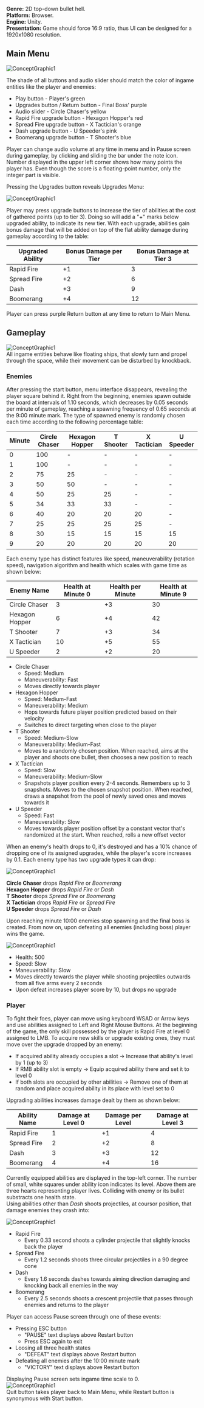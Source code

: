 **Genre:** 2D top-down bullet hell.  
 **Platform:** Browser.  
 **Engine:** Unity.  
 **Presentation:** Game should force 16:9 ratio, thus UI can be designed for a 1920x1080 resolution.

 ## **Main Menu**

![ConceptGraphic1](DesignGraphicMenu.jpg)

The shade of all buttons and audio slider should match the color of ingame entities like the player and enemies:  
* Play button - Player's green
* Upgrades button / Return button - Final Boss' purple
* Audio slider - Circle Chaser's yellow
* Rapid Fire upgrade button - Hexagon Hopper's red
* Spread Fire upgrade button - X Tactician's orange
* Dash upgrade button - U Speeder's pink
* Boomerang upgrade button - T Shooter's blue

Player can change audio volume at any time in menu and in Pause screen during gameplay, by clicking and sliding the bar under the note icon.  
Number displayed in the upper left corner shows how many points the player has. Even though the score is a floating-point number, only the integer part is visible.

Pressing the Upgrades button reveals Upgrades Menu:

![ConceptGraphic1](DesignGraphicUpgrades.jpg)

Player may press upgrade buttons to increase the tier of abilities at the cost of gathered points (up to tier 3). Doing so will add a "+" marks below upgraded ability, to indicate its new tier. With each upgrade, abilities gain bonus damage that will be added on top of the flat ability damage during gameplay according to the table: 

| Upgraded Ability | Bonus Damage per Tier | Bonus Damage at Tier 3 |
| --- | --- | --- |
| Rapid Fire | +1 | 3 |
| Spread Fire | +2 | 6 |
| Dash | +3 | 9 |
| Boomerang | +4 | 12 |

Player can press purple Return button at any time to return to Main Menu.

 ## **Gameplay**

![ConceptGraphic1](DesignGraphicGameplay.jpg)  
All ingame entities behave like floating ships, that slowly turn and propel through the space, while their movement can be disturbed by knockback.

 ### Enemies
 After pressing the start button, menu interface disappears, revealing the player square behind it. Right from the beginning, enemies spawn outside the board at intervals of 1.10 seconds, which decreases by 0.05 seconds per minute of gameplay, reaching a spawning frequency of 0.65 seconds at the 9:00 minute mark. The type of spawned enemy is randomly chosen each time according to the following percentage table:

| Minute | Circle Chaser | Hexagon Hopper | T Shooter | X Tactician | U Speeder |
| --- | --- | --- | --- | --- | --- |
| 0 | 100 | - | - | - | - |
| 1 | 100 | - | - | - | - |
| 2 | 75 | 25 | - | - | - |
| 3 | 50 | 50 | - | - | - |
| 4 | 50 | 25 | 25 | - | - |
| 5 | 34 | 33 | 33 | - | - |
| 6 | 40 | 20 | 20 | 20 | - |
| 7 | 25 | 25 | 25 | 25 | - |
| 8 | 30 | 15 | 15 | 15 | 15 |
| 9 | 20 | 20 | 20 | 20 | 20 |

Each enemy type has distinct features like speed, maneuverability (rotation speed), navigation algorithm and health which scales with game time as shown below:

| Enemy Name | Health at Minute 0 | Health per Minute | Health at Minute 9 |
| --- | --- | --- | --- |
| Circle Chaser | 3 | +3 | 30 |
| Hexagon Hopper | 6 | +4 | 42 |
| T Shooter | 7 | +3 | 34 |
| X Tactician | 10 | +5 | 55 |
| U Speeder | 2 | +2 | 20 |

* Circle Chaser
  * Speed: Medium
  * Maneuverability: Fast
  * Moves directly towards player
* Hexagon Hopper
  * Speed: Medium-Fast
  * Maneuverability: Medium
  * Hops towards future player position predicted based on their velocity
  * Switches to direct targeting when close to the player
* T Shooter
  * Speed: Medium-Slow
  * Maneuverability: Medium-Fast
  * Moves to a randomly chosen position. When reached, aims at the player and shoots one bullet, then chooses a new position to reach
* X Tactician
  * Speed: Slow
  * Maneuverability: Medium-Slow
  * Snapshots player position every 2-4 seconds. Remembers up to 3 snapshots. Moves to the chosen snapshot position. When reached, draws a snapshot from the pool of newly saved ones and moves towards it
* U Speeder
  * Speed: Fast
  * Maneuverability: Slow
  * Moves towards player position offset by a constant vector that's randomized at the start. When reached, rolls a new offset vector

When an enemy's health drops to 0, it's destroyed and has a 10% chance of dropping one of its assigned upgrades, while the player's score increases by 0.1. Each enemy type has two upgrade types it can drop:

 ![ConceptGraphic1](DesignGraphicEnemies.jpg)

 **Circle Chaser** drops *Rapid Fire* or *Boomerang*  
 **Hexagon Hopper** drops *Rapid Fire* or *Dash*  
 **T Shooter** drops *Spread Fire* or *Boomerang*  
 **X Tactician** drops *Rapid Fire* or *Spread Fire*  
 **U Speeder** drops *Spread Fire* or *Dash*

 Upon reaching minute 10:00 enemies stop spawning and the final boss is created. From now on, upon defeating all enemies (including boss) player wins the game.

 ![ConceptGraphic1](DesignGraphicBoss.jpg)  
* Health: 500
* Speed: Slow
* Maneuverability: Slow
* Moves directly towards the player while shooting projectiles outwards from all five arms every 2 seconds
* Upon defeat increases player score by 10, but drops no upgrade

### Player
To fight their foes, player can move using keyboard WSAD or Arrow keys and use abilities assigned to Left and Right Mouse Buttons. At the beginning of the game, the only skill possessed by the player is Rapid Fire at level 0 assigned to LMB. To acquire new skills or upgrade existing ones, they must move over the upgrade dropped by an enemy:  

* If acquired ability already occupies a slot -> Increase that ability's level by 1 (up to 3)
* If RMB ability slot is empty -> Equip acquired ability there and set it to level 0
* If both slots are occupied by other abilities -> Remove one of them at random and place acquired ability in its place with level set to 0

Upgrading abilities increases damage dealt by them as shown below:

| Ability Name | Damage at Level 0 | Damage per Level | Damage at Level 3 |
| --- | --- | --- | --- |
| Rapid Fire | 1 | +1 | 4 |
| Spread Fire | 2 | +2 | 8 |
| Dash | 3 | +3 | 12 |
| Boomerang | 4 | +4 | 16 |

Currently equipped abilities are displayed in the top-left corner. The number of small, white squares under ability icon indicates its level. Above them are three hearts representing player lives. Colliding with enemy or its bullet substracts one health state.  
Using abilities other than *Dash* shoots projectiles, at coursor position, that damage enemies they crash into:

![ConceptGraphic1](DesignGraphicAbilities.jpg)  
* Rapid Fire 
  * Every 0.33 second shoots a cylinder projectile that slightly knocks back the player
* Spread Fire 
  * Every 1.2 seconds shoots three circular projectiles in a 90 degree cone
* Dash 
  * Every 1.6 seconds dashes towards aiming direction damaging and knocking back all enemies in the way
* Boomerang 
  * Every 2.5 seconds shoots a crescent projectile that passes through enemies and returns to the player

Player can access Pause screen through one of these events:
* Pressing ESC button
  * "PAUSE" text displays above Restart button
  * Press ESC again to exit 
* Loosing all three health states
  * "DEFEAT" text displays above Restart button
* Defeating all enemies after the 10:00 minute mark
  * "VICTORY" text displays above Restart button

Displaying Pause screen sets ingame time scale to 0.  
![ConceptGraphic1](DesignGraphicPause.jpg)  
Quit button takes player back to Main Menu, while Restart button is synonymous with Start button.
